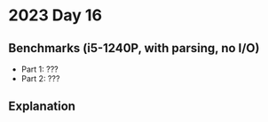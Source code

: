 # 2023 Day 16

## Benchmarks (i5-1240P, with parsing, no I/O)

- Part 1: ???
- Part 2: ???

## Explanation
